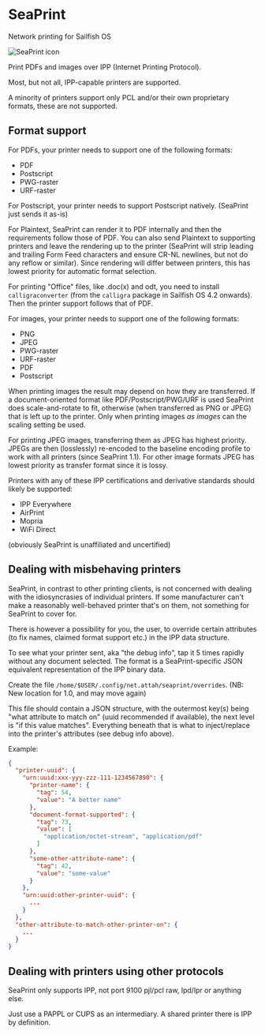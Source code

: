 # SeaPrint
Network printing for Sailfish OS

![SeaPrint icon](icons/172x172/harbour-seaprint.png)

Print PDFs and images over IPP (Internet Printing Protocol).

Most, but not all, IPP-capable printers are supported.

A minority of printers support only PCL and/or their own proprietary formats, these are not supported.

## Format support

For PDFs, your printer needs to support one of the following formats:
 * PDF
 * Postscript
 * PWG-raster
 * URF-raster

For Postscript, your printer needs to support Postscript natively. (SeaPrint just sends it as-is)

For Plaintext, SeaPrint can render it to PDF internally and then the requirements follow those of PDF.
You can also send Plaintext to supporting printers and leave the rendering up to the printer (SeaPrint will strip leading and trailing Form Feed characters and ensure CR-NL newlines, but not do any reflow or similar). Since rendering will differ between printers, this has lowest priority for automatic format selection.

For printing "Office" files, like .doc(x) and odt, you need to install
 `calligraconverter` (from the `calligra` package in Sailfish OS 4.2 onwards).
 Then the printer support follows that of PDF.

For images, your printer needs to support one of the following formats:
 * PNG
 * JPEG
 * PWG-raster
 * URF-raster
 * PDF
 * Postscript

When printing images the result may depend on how they are transferred.
If a document-oriented format like PDF/Postscript/PWG/URF is used SeaPrint does scale-and-rotate to fit, otherwise (when transferred as PNG or JPEG) that is left up to the printer. Only when printing images *as images* can the scaling setting be used.

For printing JPEG images, transferring them as JPEG has highest priority.
JPEGs are then (losslessly) re-encoded to the baseline encoding profile to work with all printers (since SeaPrint 1.1).
For other image formats JPEG has lowest priority as transfer format since it is lossy.

Printers with any of these IPP certifications and derivative standards should likely be supported:

 * IPP Everywhere
 * AirPrint
 * Mopria
 * WiFi Direct

(obviously SeaPrint is unaffiliated and uncertified)

## Dealing with misbehaving printers

SeaPrint, in contrast to other printing clients, is not concerned with dealing with the idiosyncrasies of individual printers.
If some manufacturer can't make a reasonably well-behaved printer that's on them, not something for SeaPrint to cover for.

There is however a possibility for you, the user, to override certain attributes (to fix names, claimed format support etc.) in the IPP data structure.

To see what your printer sent, aka "the debug info", tap it 5 times rapidly without any document selected. The format is a SeaPrint-specific JSON equivalent representation of the IPP binary data.

Create the file `/home/$USER/.config/net.attah/seaprint/overrides`. (NB: New location for 1.0, and may move again)

This file should contain a JSON structure, with the outermost key(s) being "what attribute to match on" (uuid recommended if available), the next level is "if this value matches". Everything beneath that is what to inject/replace into the printer's attributes (see debug info above).

Example:
```JSON
{
  "printer-uuid": {
    "urn:uuid:xxx-yyy-zzz-111-1234567890": {
      "printer-name": {
        "tag": 54,
        "value": "A better name"
      },
      "document-format-supported": {
        "tag": 73,
        "value": [
          "application/octet-stream", "application/pdf"
        ]
      },
      "some-other-attribute-name": {
        "tag": 42,
        "value": "some-value"
      }
    },
    "urn:uuid:other-printer-uuid": {
      ...
    }
  },
  "other-attribute-to-match-other-printer-on": {
    ...
  }
}
```

## Dealing with printers using other protocols
SeaPrint only supports IPP, not port 9100 pjl/pcl raw, lpd/lpr or anything else.

Just use a PAPPL or CUPS as an intermediary. A shared printer there is IPP by definition.
